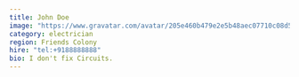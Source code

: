 ```yaml
---
title: John Doe
image: "https://www.gravatar.com/avatar/205e460b479e2e5b48aec07710c08d50?s=200"
category: electrician
region: Friends Colony
hire: "tel:+9188888888"
bio: I don't fix Circuits.
---
```

